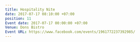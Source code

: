 ```yaml
---
title: Hospitality Nite
date: 2017-07-17 08:10:00 +07:00
position: 11
Event date: 2017-07-17 00:00:00 +07:00
Venue: Dons Bistro
Event URL: https://www.facebook.com/events/1961772237392985/
---
```


